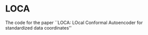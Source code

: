 # LOCA
The code for the paper ``LOCA: LOcal Conformal Autoencoder for standardized data coordinates''

